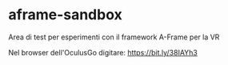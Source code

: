 # aframe-sandbox
Area di test per esperimenti con il framework A-Frame per la VR

Nel browser dell'OculusGo digitare: https://bit.ly/38IAYh3
